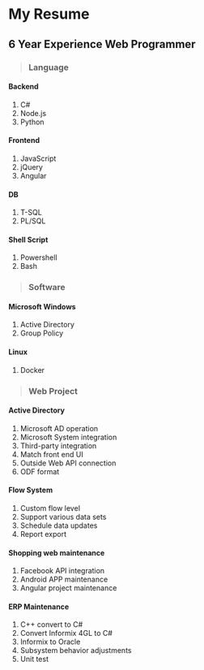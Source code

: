 # My Resume
## 6 Year Experience Web Programmer

>### Language
#### Backend
1. C#
2. Node.js
3. Python

#### Frontend
1. JavaScript
2. jQuery
3. Angular

#### DB
1. T-SQL
2. PL/SQL


#### Shell Script
1. Powershell
2. Bash 

>### Software
#### Microsoft Windows
1. Active Directory
2. Group Policy
#### Linux
1. Docker

>### Web Project
#### Active Directory
1. Microsoft AD operation
2. Microsoft System integration
3. Third-party integration
4. Match front end UI
5. Outside Web API connection
6. ODF format

#### Flow System
1. Custom flow level
2. Support various data sets
3. Schedule data updates
4. Report export

#### Shopping web maintenance
1. Facebook API integration
2. Android APP maintenance
3. Angular project maintenance

#### ERP Maintenance
1. C++ convert to C#
2. Convert Informix 4GL to C#
3. Informix to Oracle
4. Subsystem behavior adjustments
5. Unit test
